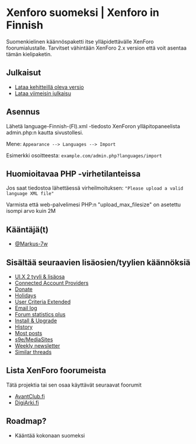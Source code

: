 # Xenforo suomeksi | Xenforo in Finnish
Suomenkielinen käännöspaketti itse ylläpidettävälle XenForo foorumialustalle. Tarvitset vähintään XenForo 2.x version että voit asentaa tämän kielipaketin.

## Julkaisut
- [Lataa kehitteillä oleva versio](https://github.com/Markus-7w/XenForo-suomeksi/archive/refs/heads/main.zip)
- [Lataa viimeisin julkaisu](https://github.com/Markus-7w/XenForo-suomeksi/releases)
## Asennus
Lähetä language-Finnish-(FI).xml -tiedosto XenForon ylläpitopaneelista admin.php:n kautta sivustollesi. 

Mene: `Appearance --> Languages --> Import`

Esimerkki osoitteesta: `example.com/admin.php?languages/import`
## Huomioitavaa PHP -virhetilanteissa
Jos saat tiedostoa lähettäessä virheilmoituksen:
`"Please upload a valid language XML file"` 

Varmista että web-palvelimesi PHP:n "upload_max_filesize" on asetettu isompi arvo kuin 2M

## Kääntäjä(t)
- [@Markus-7w](https://github.com/Markus-7w)
## Sisältää seuraavien lisäosien/tyylien käännöksiä

- [UI.X 2 tyyli & lisäosa](https://www.themehouse.com/xenforo/2/themes/ui-x)
- [Connected Account Providers](https://www.themehouse.com/xenforo/2/addons/connected-account-providers)
- [Donate](https://www.themehouse.com/xenforo/2/addons/donate)
- [Holidays](https://www.themehouse.com/xenforo/2/addons/holidays)
- [User Criteria Extended](https://www.themehouse.com/xenforo/2/addons/user-criteria-extended)
- [Email log](https://www.xf2addons.com/resources/email-log.97/)
- [Forum statistics plus](https://www.xf2addons.com/resources/forum-statistics-plus.101/)
- [Install & Upgrade](https://www.themehouse.com/xenforo/2/addons/install-and-upgrade)
- [History](https://www.xf2addons.com/resources/history.54/)
- [Most posts](https://www.xf2addons.com/resources/most-posts.46/)
- [s9e/MediaSites](https://xenforo.com/community/resources/s9e-media-sites.5973/)
- [Weekly newsletter](https://www.xf2addons.com/resources/weekly-newsletter.584/)
- [Similar threads](https://www.xf2addons.com/resources/similar-threads.17/)
## Lista XenForo foorumeista
Tätä projektia tai sen osaa käyttävät seuraavat foorumit

- [AvantClub.fi](https://www.avantclub.fi/)
- [DigiArki.fi](https://palsta.digiarki.fi/)


## Roadmap?

- Kääntää kokonaan suomeksi
